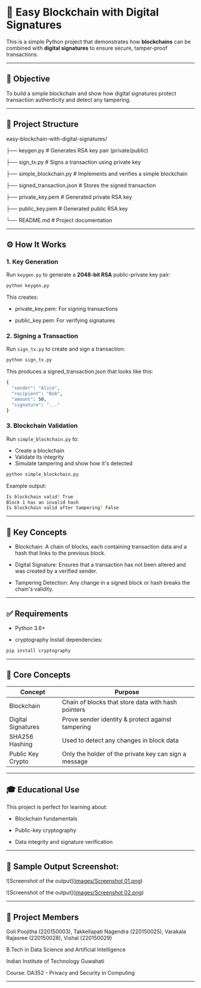 # 🧾 Easy Blockchain with Digital Signatures

This is a simple Python project that demonstrates how **blockchains** can be combined with **digital signatures** to ensure secure, tamper-proof transactions.

---

## 🎯 Objective

To build a simple blockchain and show how digital signatures protect transaction authenticity and detect any tampering.

---

## 📂 Project Structure

easy-blockchain-with-digital-signatures/

├── keygen.py # Generates RSA key pair (private/public)

├── sign_tx.py # Signs a transaction using private key

├── simple_blockchain.py # Implements and verifies a simple blockchain

├── signed_transaction.json # Stores the signed transaction

├── private_key.pem # Generated private RSA key

├── public_key.pem # Generated public RSA key

└── README.md # Project documentation

---

## ⚙️ How It Works

### 1. Key Generation
Run `keygen.py` to generate a **2048-bit RSA** public-private key pair:

```bash
python keygen.py
```
This creates:

- private_key.pem: For signing transactions

- public_key.pem: For verifying signatures

### 2. Signing a Transaction
Run `sign_tx.py` to create and sign a transaction:

```bash
python sign_tx.py
```
This produces a signed_transaction.json that looks like this:
```bash
{
  "sender": "Alice",
  "recipient": "Bob",
  "amount": 50,
  "signature": "..."
}
```

### 3. Blockchain Validation
Run `simple_blockchain.py` to:
- Create a blockchain
- Validate its integrity
- Simulate tampering and show how it's detected

```bash
python simple_blockchain.py
```

Example output:
```bash
Is blockchain valid? True
Block 1 has an invalid hash
Is blockchain valid after tampering? False

```

---

## 📌 Key Concepts
- Blockchain: A chain of blocks, each containing transaction data and a hash that links to the previous block.

- Digital Signature: Ensures that a transaction has not been altered and was created by a verified sender.

- Tampering Detection: Any change in a signed block or hash breaks the chain's validity.

---

## ✅ Requirements
- Python 3.6+

- cryptography
Install dependencies:
```bash
pip install cryptography
```

---

## 🔐 Core Concepts

| Concept            | Purpose                                               |
| ------------------ | ----------------------------------------------------- |
| Blockchain         | Chain of blocks that store data with hash pointers    |
| Digital Signatures | Prove sender identity & protect against tampering     |
| SHA256 Hashing     | Used to detect any changes in block data              |
| Public Key Crypto  | Only the holder of the private key can sign a message |

---

## 🎓 Educational Use
This project is perfect for learning about:

- Blockchain fundamentals

- Public-key cryptography

- Data integrity and signature verification

---

## 📸 Sample Output Screenshot:

![Screenshot of the output]([images/Screenshot 01.png](https://github.com/vishalsai0234/Easy-Blockchain-with-Digital-Signatures/blob/main/images/Screenshot%2001.png))

![Screenshot of the output]([images/Screenshot 02.png](https://github.com/vishalsai0234/Easy-Blockchain-with-Digital-Signatures/blob/main/images/Screenshot%2002.png))

---

## 👤 Project Members
Goli Poojitha (220150003), Takkellapati Nagendra (220150025), Varakala Rajasree (220150028), Vishal (220150029)

B.Tech in Data Science and Artificial Intelligence

Indian Institute of Technology Guwahati

Course: DA352 - Privacy and Security in Computing

---
